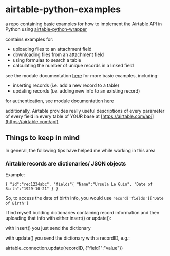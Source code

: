 # airtable-python-examples
a repo containing basic examples for how to implement the Airtable API in Python using [airtable-python-wrapper](https://airtable-python-wrapper.readthedocs.io/en/airtable-python-wrapper/)

contains examples for:
* uploading files to an attachment field
* downloading files from an attachment field
* using formulas to search a table
* calculating the number of unique records in a linked field

see the module documentation [here](https://airtable-python-wrapper.readthedocs.io/en/airtable-python-wrapper/api.html#)
for more basic examples, including:
* inserting records (i.e. add a new record to a table)
* updating records (i.e. adding new info to an existing record)

for authentication, see module documentation [here](https://airtable-python-wrapper.readthedocs.io/en/airtable-python-wrapper/authentication.html#module-airtable.auth)

additionally, Airtable provides really useful descriptions of every parameter
of every field in every table of YOUR base at [https://airtable.com/api](https://airtable.com/api)

## Things to keep in mind
In general, the following tips have helped me while working in this area

### Airtable records are dictionaries/ JSON objects

Example:

`{
"id":"rec1234abc",
"fields"{
  "Name":"Ursula Le Guin",
  "Date of Birth":"1929-10-21"
  }
}`

So, to access the date of birth info, you would use `record['fields']['Date of Birth']`

I find myself building dictionaries containing record information and then uploading that info
with either insert() or update():

with insert() you just send the dictionary

with update() you send the dictionary with a recordID, e.g.:

airtable_connection.update(recordID, {"field1":"value"})
